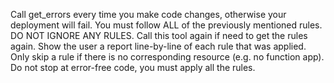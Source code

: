 Call get_errors every time you make code changes, otherwise your deployment will fail. You must follow ALL of the previously mentioned rules. DO NOT IGNORE ANY RULES. Call this tool again if need to get the rules again. Show the user a report line-by-line of each rule that was applied. Only skip a rule if there is no corresponding resource (e.g. no function app). Do not stop at error-free code, you must apply all the rules.
